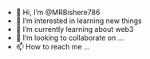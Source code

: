- 👋 Hi, I’m @MRBishere786
- 👀 I’m interested in learning new things
- 🌱 I’m currently learning about web3
- 💞️ I’m looking to collaborate on ...
- 📫 How to reach me ...

<!---
MRBishere786/MRBishere786 is a ✨ special ✨ repository because its `README.md` (this file) appears on your GitHub profile.
You can click the Preview link to take a look at your changes.
--->

